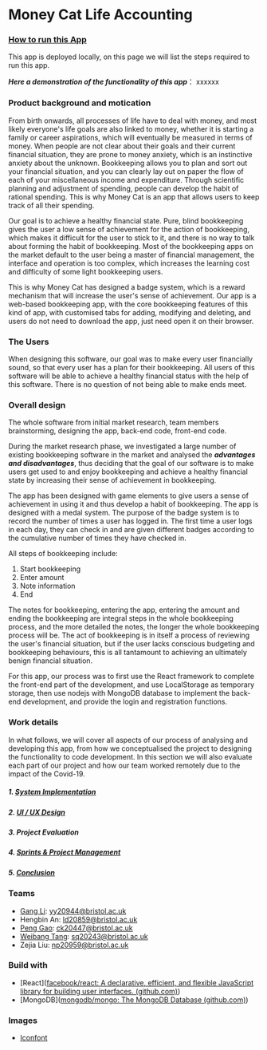 # Money Cat Life Accounting

### [How to run this App](https://github.com/ccar728/uob-gruopProject/blob/main/STEP_TO_RUN.md)

This app is deployed locally, on this page we will list the steps required to run this app.

***Here a demonstration of the functionality of this app***： xxxxxx

### Product background and motication

From birth onwards, all processes of life have to deal with money, and most likely everyone's life goals are also linked to money, whether it is starting a family or career aspirations, which will eventually be measured in terms of money. When people are not clear about their goals and their current financial situation, they are prone to money anxiety, which is an instinctive anxiety about the unknown. Bookkeeping allows you to plan and sort out your financial situation, and you can clearly lay out on paper the flow of each of your miscellaneous income and expenditure. Through scientific planning and adjustment of spending, people can develop the habit of rational spending. This is why Money Cat is an app that allows users to keep track of all their spending.

Our goal is to achieve a healthy financial state. Pure, blind bookkeeping gives the user a low sense of achievement for the action of bookkeeping, which makes it difficult for the user to stick to it, and there is no way to talk about forming the habit of bookkeeping. Most of the bookkeeping apps on the market default to the user being a master of financial management, the interface and operation is too complex, which increases the learning cost and difficulty of some light bookkeeping users.

This is why Money Cat has designed a badge system, which is a reward mechanism that will increase the user's sense of achievement. Our app is a web-based bookkeeping app, with the core bookkeeping features of this kind of app, with customised tabs for adding, modifying and deleting, and users do not need to download the app, just need open it on their browser.



### The Users

When designing this software, our goal was to make every user financially sound, so that every user has a plan for their bookkeeping. All users of this software will be able to achieve a healthy financial status with the help of this software. There is no question of not being able to make ends meet.



### Overall design

The whole software from initial market research, team members brainstorming, designing the app, back-end code, front-end code.

During the market research phase, we investigated a large number of existing bookkeeping software in the market and analysed the ***advantages and disadvantages***, thus deciding that the goal of our software is to make users get used to and enjoy bookkeeping and achieve a healthy financial state by increasing their sense of achievement in bookkeeping.

The app has been designed with game elements to give users a sense of achievement in using it and thus develop a habit of bookkeeping. The app is designed with a medal system. The purpose of the badge system is to record the number of times a user has logged in. The first time a user logs in each day, they can check in and are given different badges according to the cumulative number of times they have checked in.

All steps of bookkeeping include: 

1. Start bookkeeping 
2. Enter amount 
3. Note information 
4. End

The notes for bookkeeping, entering the app, entering the amount and ending the bookkeeping are integral steps in the whole bookkeeping process, and the more detailed the notes, the longer the whole bookkeeping process will be. The act of bookkeeping is in itself a process of reviewing the user's financial situation, but if the user lacks conscious budgeting and bookkeeping behaviours, this is all tantamount to achieving an ultimately benign financial situation.

For this app, our process was to first use the React framework to complete the front-end part of the development, and use LocalStorage as temporary storage, then use nodejs with MongoDB database to implement the back-end development, and provide the login and registration functions.



### Work details

In what follows, we will cover all aspects of our process of analysing and developing this app, from how we conceptualised the project to designing the functionality to code development. In this section we will also evaluate each part of our project and how our team worked remotely due to the impact of the Covid-19.

##### 1. [System Implementation](https://github.com/ccar728/uob-gruopProject/blob/main/System%20Implementation.md)

##### 2. [UI / UX Design](https://github.com/ligangchn/UX-Design-of-Group-Project/blob/main/README.md)

##### 3. Project Evaluation

##### 4. [Sprints & Project Management](https://github.com/ccar728/uob-gruopProject/blob/main/Sprints%20&%20Project%20Management.md)

##### 5. [Conclusion](https://github.com/bristolcs828/Project-Account/tree/main/report/Conclusion)


### Teams

* [Gang Li](https://github.com/ligangchn): yy20944@bristol.ac.uk
* Hengbin An: ld20859@bristol.ac.uk
* [Peng Gao](https://github.com/Peng-1124): ck20447@bristol.ac.uk
* [Weibang Tang](https://github.com/ccar728): sq20243@bristol.ac.uk
* Zejia Liu: np20959@bristol.ac.uk



### Build with

* [React]([facebook/react: A declarative, efficient, and flexible JavaScript library for building user interfaces. (github.com)](https://github.com/facebook/react))
* [MongoDB]([mongodb/mongo: The MongoDB Database (github.com)](https://github.com/mongodb/mongo))



### Images

* [Iconfont](https://www.iconfont.cn/)

